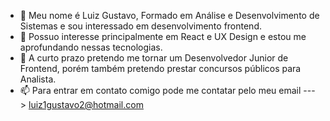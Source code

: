 - 👋 Meu nome é Luiz Gustavo, Formado em Análise e Desenvolvimento de Sistemas e sou interessado em desenvolvimento frontend.
- 👀 Possuo interesse principalmente em React e UX Design e estou me aprofundando nessas tecnologias.
- 💞️ A curto prazo pretendo me tornar um Desenvolvedor Junior de Frontend, porém também pretendo prestar concursos públicos para Analista.
- 📫 Para entrar em contato comigo pode me contatar pelo meu email ---> luiz1gustavo2@hotmail.com
